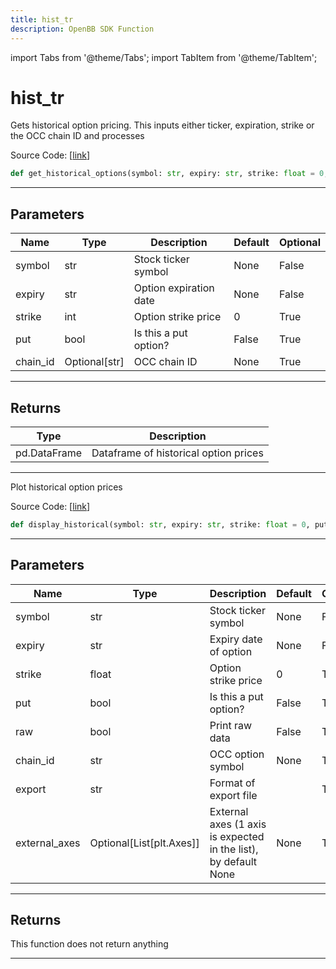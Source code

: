 ```yaml
---
title: hist_tr
description: OpenBB SDK Function
---
```


import Tabs from '@theme/Tabs';
import TabItem from '@theme/TabItem';

# hist_tr

<Tabs>
<TabItem value="model" label="Model" default>

Gets historical option pricing.  This inputs either ticker, expiration, strike or the OCC chain ID and processes

Source Code: [[link](https://github.com/OpenBB-finance/OpenBBTerminal/tree/main/openbb_terminal/stocks/options/tradier_model.py#L44)]

```python
def get_historical_options(symbol: str, expiry: str, strike: float = 0, put: bool = False, chain_id: Optional[str] = None) -> pd.DataFrame
```
---
## Parameters

| Name | Type | Description | Default | Optional |
| ---- | ---- | ----------- | ------- | -------- |
| symbol | str | Stock ticker symbol | None | False |
| expiry | str | Option expiration date | None | False |
| strike | int | Option strike price | 0 | True |
| put | bool | Is this a put option? | False | True |
| chain_id | Optional[str] | OCC chain ID | None | True |

---
## Returns

| Type | Description |
| ---- | ----------- |
| pd.DataFrame | Dataframe of historical option prices |

---


</TabItem>
<TabItem value="view" label="View">

Plot historical option prices

Source Code: [[link](https://github.com/OpenBB-finance/OpenBBTerminal/tree/main/openbb_terminal/stocks/options/tradier_view.py#L627)]

```python
def display_historical(symbol: str, expiry: str, strike: float = 0, put: bool = False, raw: bool = False, chain_id: str = None, export: str = "", external_axes: Optional[List[matplotlib.axes._axes.Axes]] = None) -> None
```
---
## Parameters

| Name | Type | Description | Default | Optional |
| ---- | ---- | ----------- | ------- | -------- |
| symbol | str | Stock ticker symbol | None | False |
| expiry | str | Expiry date of option | None | False |
| strike | float | Option strike price | 0 | True |
| put | bool | Is this a put option? | False | True |
| raw | bool | Print raw data | False | True |
| chain_id | str | OCC option symbol | None | True |
| export | str | Format of export file |  | True |
| external_axes | Optional[List[plt.Axes]] | External axes (1 axis is expected in the list), by default None | None | True |

---
## Returns

This function does not return anything

---


</TabItem>
</Tabs>